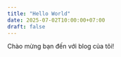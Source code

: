 ```yaml
---
title: "Hello World"
date: 2025-07-02T10:00:00+07:00
draft: false
---
```


Chào mừng bạn đến với blog của tôi!